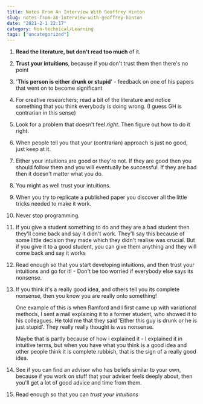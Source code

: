 ```yaml
---
title: Notes From An Interview With Geoffrey Hinton
slug: notes-from-an-interview-with-geoffrey-hinton
date: "2021-2-1 22:17"
category: Non-technical/Learning
tags: ["uncategorized"]
---
```


1.  **Read the literature, but don't read too much** of it.

2.  **Trust your intuitions**, because if you don't trust them then there's no point

3.  '**This person is either drunk or stupid**' - feedback on one of his papers that went on to become significant

4.  For creative researchers; read a bit of the literature and notice something that you think everybody is doing wrong. (I guess GH is contrarian in this sense)

5.  Look for a problem that doesn't feel _right_. Then figure out how to do it right.

6.  When people tell you that your (contrarian) approach is just no good, just keep at it.

7.  Either your intuitions are good or they're not. If they are good then you should follow them and you will eventually be successful. If they are bad then it doesn't matter what you do.

8.  You might as well trust your intuitions.

9.  When you try to replicate a published paper you discover all the little tricks needed to make it work.

10. Never stop programming.

11. If you give a student something to do and they are a bad student then they'll come back and say it didn't work. They'll say this because of some little decision they made which they didn't realise was crucial. But if you give it to a good student, you can give them anything and they will come back and say it works

12. Read enough so that you start developing intuitions, and then trust your intuitions and go for it! - Don't be too worried if everybody else says its nonsense.

13. If you think it's a really good idea, and others tell you its complete nonsense, then you know you are really onto something!

    One example of this is when Ramford and I first came up with variational methods, I sent a mail explaining it to a former student, who showed it to his colleagues. He told me that they said 'Either this guy is drunk or he is just stupid'. They really really thought is was nonsense.

    Maybe that is partly because of how i explained it - I explained it in intuitive terms, but when you have what you think is a good idea and other people think it is complete rubbish, that is the sign of a really good idea.

14. See if you can find an advisor who has beliefs similar to your own, because if you work on stuff that your adviser feels deeply about, then you'll get a lot of good advice and time from them.

15. Read enough so that you can _trust your intuitions_

